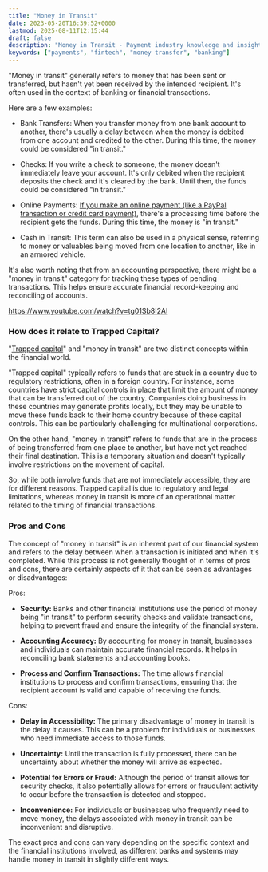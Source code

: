 ```yaml
---
title: "Money in Transit"
date: 2023-05-20T16:39:52+0000
lastmod: 2025-08-11T12:15:44
draft: false
description: "Money in Transit - Payment industry knowledge and insights"
keywords: ["payments", "fintech", "money transfer", "banking"]
---
```


"Money in transit" generally refers to money that has been sent or transferred, but hasn't yet been received by the intended recipient. It's often used in the context of banking or financial transactions.

Here are a few examples:

- Bank Transfers: When you transfer money from one bank account to another, there's usually a delay between when the money is debited from one account and credited to the other. During this time, the money could be considered "in transit."

- Checks: If you write a check to someone, the money doesn't immediately leave your account. It's only debited when the recipient deposits the check and it's cleared by the bank. Until then, the funds could be considered "in transit."

- Online Payments: [If you make an online payment (like a PayPal transaction or credit card payment)](https://faisalkhanllc.xyz/resources/payments-wiki/p/payment-processor/), there's a processing time before the recipient gets the funds. During this time, the money is "in transit."

- Cash in Transit: This term can also be used in a physical sense, referring to money or valuables being moved from one location to another, like in an armored vehicle.

It's also worth noting that from an accounting perspective, there might be a "money in transit" category for tracking these types of pending transactions. This helps ensure accurate financial record-keeping and reconciling of accounts.

https://www.youtube.com/watch?v=tg01Sb8I2AI

### How does it relate to Trapped Capital?

"[Trapped capital](https://faisalkhan.com/knowledge-hub/resources-and-references/trapped-capital/)" and "money in transit" are two distinct concepts within the financial world.

"Trapped capital" typically refers to funds that are stuck in a country due to regulatory restrictions, often in a foreign country. For instance, some countries have strict capital controls in place that limit the amount of money that can be transferred out of the country. Companies doing business in these countries may generate profits locally, but they may be unable to move these funds back to their home country because of these capital controls. This can be particularly challenging for multinational corporations.

On the other hand, "money in transit" refers to funds that are in the process of being transferred from one place to another, but have not yet reached their final destination. This is a temporary situation and doesn't typically involve restrictions on the movement of capital.

So, while both involve funds that are not immediately accessible, they are for different reasons. Trapped capital is due to regulatory and legal limitations, whereas money in transit is more of an operational matter related to the timing of financial transactions.

### Pros and Cons

The concept of "money in transit" is an inherent part of our financial system and refers to the delay between when a transaction is initiated and when it's completed. While this process is not generally thought of in terms of pros and cons, there are certainly aspects of it that can be seen as advantages or disadvantages:

Pros:

- **Security:** Banks and other financial institutions use the period of money being "in transit" to perform security checks and validate transactions, helping to prevent fraud and ensure the integrity of the financial system.

- **Accounting Accuracy:** By accounting for money in transit, businesses and individuals can maintain accurate financial records. It helps in reconciling bank statements and accounting books.

- **Process and Confirm Transactions:** The time allows financial institutions to process and confirm transactions, ensuring that the recipient account is valid and capable of receiving the funds.

Cons:

- **Delay in Accessibility:** The primary disadvantage of money in transit is the delay it causes. This can be a problem for individuals or businesses who need immediate access to those funds.

- **Uncertainty:** Until the transaction is fully processed, there can be uncertainty about whether the money will arrive as expected.

- **Potential for Errors or Fraud:** Although the period of transit allows for security checks, it also potentially allows for errors or fraudulent activity to occur before the transaction is detected and stopped.

- **Inconvenience:** For individuals or businesses who frequently need to move money, the delays associated with money in transit can be inconvenient and disruptive.

The exact pros and cons can vary depending on the specific context and the financial institutions involved, as different banks and systems may handle money in transit in slightly different ways.
